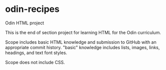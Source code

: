 # odin-recipes
Odin HTML project 

This is the end of section project for learning HTML for the Odin curriculum. 

Scope includes basic HTML knowledge and submission to GitHub with an 
appropriate commit history. "basic" knowledge includes lists, images, links, 
headings, and text font styles.

Scope does not include CSS.